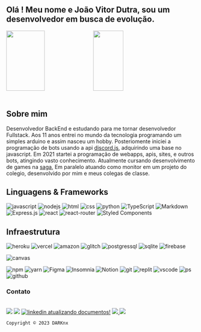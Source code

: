 ## Olá ! Meu nome e João Vitor Dutra, sou um desenvolvedor em busca de evolução.

<div>   
     <img width="45%"  height="160em" src="https://github-readme-stats.vercel.app/api?username=DARKnx&show_icons=true&theme=dark&include_all_commits=true&count_private=true"/>
     <img width="40%" height="160em" src="https://github-readme-stats.vercel.app/api/top-langs/?username=DARKnx&layout=compact&langs_count=7&theme=dark"/>
</div><br>



  
## Sobre mim 

Desenvolvedor BackEnd e estudando para me tornar desenvolvedor Fullstack. Aos 11 anos entrei no mundo da tecnologia programando um simples arduino e assim nasceu um hobby. Posteriomente iniciei a programação de bots usando a api [discord.js](https://discord.js.org), adquirindo uma base no javascript. Em 2021 startei a programação de  webapps, apis, sites, e outros bots, atingindo vasto conhecimento. Atualmente cursando desenvolvimento de games na [saga](https://www.saga.com.br), Em paralelo atuando como monitor em um projeto do colegio, desenvolvido por mim e meus colegas de classe.
  

## Linguagens & Frameworks
![javascript](https://img.shields.io/badge/JavaScript-F7DF1E?style=for-the-badge&logo=javascript&logoColor=black)
![nodejs](https://img.shields.io/badge/node.js-6DA55F?style=for-the-badge&logo=node.js&logoColor=white)
![html](https://img.shields.io/badge/html5-%23E34F26.svg?style=for-the-badge&logo=html5&logoColor=white)
![css](https://img.shields.io/badge/css3-%231572B6.svg?style=for-the-badge&logo=css3&logoColor=white)
![python](https://img.shields.io/badge/python-3670A0?style=for-the-badge&logo=python&logoColor=ffdd54)
![TypeScript](https://img.shields.io/badge/typescript-%23007ACC.svg?style=for-the-badge&logo=typescript&logoColor=white)
![Markdown](https://img.shields.io/badge/markdown-%23000000.svg?style=for-the-badge&logo=markdown&logoColor=white)
![Express.js](https://img.shields.io/badge/express.js-%23404d59.svg?style=for-the-badge&logo=express&logoColor=%2361DAFB)
![react](https://img.shields.io/badge/react-%2320232a.svg?style=for-the-badge&logo=react&logoColor=%2361DAFB)
![react-router](https://img.shields.io/badge/React_Router-CA4245?style=for-the-badge&logo=react-router&logoColor=white)
![Styled Components](https://img.shields.io/badge/styled--components-DB7093?style=for-the-badge&logo=styled-components&logoColor=white)
  
## Infraestrutura
![heroku](https://img.shields.io/badge/heroku-%23430098.svg?style=for-the-badge&logo=heroku&logoColor=white)
![vercel](https://img.shields.io/badge/Vercel-000000?style=for-the-badge&logo=vercel&logoColor=white)
![amazon](https://img.shields.io/badge/Amazon_AWS-FF9900?style=for-the-badge&logo=amazonaws&logoColor=white)
![glitch](https://img.shields.io/badge/Glitch-2800ff?style=for-the-badge&logo=glitch&logoColor=white)
![postgressql](https://img.shields.io/badge/PostgreSQL-316192?style=for-the-badge&logo=postgresql&logoColor=white)
![sqlite](https://img.shields.io/badge/SQLite-07405E?style=for-the-badge&logo=sqlite&logoColor=white)
![firebase](https://img.shields.io/badge/firebase-%23039BE5.svg?style=for-the-badge&logo=firebase)
![]()
![]()
![]()
![]()



![canvas](https://img.shields.io/badge/Canva-%2300C4CC.svg?&style=for-the-badge&logo=Canva&logoColor=white)

![npm](https://img.shields.io/badge/NPM-%23000000.svg?style=for-the-badge&logo=npm&logoColor=white)
![yarn](https://img.shields.io/badge/yarn-%232C8EBB.svg?style=for-the-badge&logo=yarn&logoColor=white)
![Figma](https://img.shields.io/badge/figma-%23F24E1E.svg?style=for-the-badge&logo=figma&logoColor=white)
![Insomnia](https://img.shields.io/badge/Insomnia-black?style=for-the-badge&logo=insomnia&logoColor=5849BE)
![Notion](https://img.shields.io/badge/Notion-%23000000.svg?style=for-the-badge&logo=notion&logoColor=white)
![git](https://img.shields.io/badge/git-%23F05033.svg?style=for-the-badge&logo=git&logoColor=white)
![replit](https://img.shields.io/badge/Repl.it-%230D101E.svg?style=for-the-badge&logo=replit&logoColor=white)
![vscode](https://img.shields.io/badge/Visual%20Studio-5C2D91.svg?style=for-the-badge&logo=visual-studio&logoColor=white)
![ps](https://img.shields.io/badge/adobephotoshop-%2331A8FF.svg?style=for-the-badge&logo=adobephotoshop&logoColor=white)
![github](https://img.shields.io/badge/github-%23121011.svg?style=for-the-badge&logo=github&logoColor=white)


  ### Contato
<div style="display: inline_block"><br>
<a href="https://discord.gg/mzYPWSP2e9"><img src="https://img.shields.io/badge/servidor-%237289DA.svg?style=for-the-badge&logo=discord&logoColor=white"></a>
<a href="mailto:joao.vitornl@gmail.com?subject=Ola tudo bem ? Tenho interesse em seus serviços!"><img src="https://img.shields.io/badge/Gmail-D14836?style=for-the-badge&logo=gmail&logoColor=white"></a>
<a href="https://linkedin.com/in/joão-vitor-750726224/"><img  alt="linkedin atualizando documentos!" src="https://img.shields.io/badge/linkedin-%230077B5.svg?style=for-the-badge&logo=linkedin&logoColor=white"></a> 
<!-- linkedin analisando documentos !-->  
<a href="https://api.whatsapp.com/send?phone=+5531997100959&text=ola%20tudo%20bem%20?%20tenho%20interesse%20em%20seus%20serviços!"><img src="https://img.shields.io/badge/WhatsApp-25D366?style=for-the-badge&logo=whatsapp&logoColor=white"> </a>
<a href="https://www.instagram.com/darknx.br/"><img src="https://img.shields.io/badge/instagram-%23E4405F.svg?style=for-the-badge&logo=Instagram&logoColor=white"> </a>           </div>

  
  ```Copyright © 2023 DARKnx```
  

